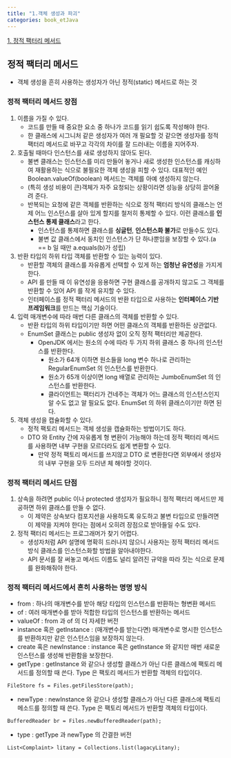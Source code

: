 ```yaml
---
title: "1.객체 생성과 파괴"
categories: book_etJava
---
```


[1. 정적 팩터리 메서드](#정적-팩터리-메서드)  

## 정적 팩터리 메서드
+ 객체 생성을 흔히 사용하는 생성자가 아닌 정적(static) 메서드로 하는 것

### 정적 팩터리 메서드 장점
1. 이름을 가질 수 있다.
    + 코드를 만들 때 중요한 요소 중 하나가 코드를 읽기 쉽도록 작성해야 한다.
    + 한 클래스에 시그니처 같은 생성자가 여러 개 필요할 것 같으면
   생성자를 정적 팩터리 메서드로 바꾸고 각각의 차이를 잘 드러내는 이름을 지어주자.
2. 호출될 때마다 인스턴스를 새로 생성하지 않아도 된다.
    + 불변 클래스는 인스턴스를 미리 만들어 놓거나 새로 생성한 인스턴스를 캐싱하여 재활용하는 식으로 불필요한 객체 생성을 피할 수 있다. 
   대표적인 예인 Boolean.valueOf(boolean) 메서드는 객체를 아예 생성하지 않는다. 
    + (특히 생성 비용이 큰)객체가 자주 요청되는 상황이라면 성능을 상당히 끌어올려 준다.
    + 반복되는 요청에 같은 객체를 반환하는 식으로 정적 팩터리 방식의 클래스는 언제 어느 인스턴스를 살아 있게 할지를 철저히 통제할 수 있다.
    이런 클래스를 **인스턴스 통제 클래스**라고 한다.
        + 인스턴스를 통제하면 클래스를 **싱글턴**, **인스턴스화 불가**로 만들수도 있다.
        + 불변 값 클래스에서 동치인 인스턴스가 단 하나뿐임을 보장할 수 있다.(a == b 일 때만 a.equals(b)가 성립)
3. 반환 타입의 하위 타입 객체를 반환할 수 있는 능력이 있다.
    + 반환할 객체의 클래스를 자유롭게 선택할 수 있게 하는 **엄청난 유연성**을 가지게 한다.
    + API 를 만들 때 이 유연성을 응용하면 구현 클래스를 공개하지 않고도 그 객체를 반환할 수 있어
   API 를 작게 유지할 수 있다.
    + 인터페이스를 정적 팩터리 메서드의 반환 타입으로 사용하는 **인터페이스 기반 프레임워크**를 만드는 핵심 기술이다.
4. 입력 매개변수에 따라 매번 다른 클래스의 객체를 반환할 수 있다.
    + 반환 타입의 하위 타입이기만 하면 어떤 클래스의 객체를 반환하든 상관없다.
    + EnumSet 클래스는 public 생성자 없이 오직 정적 팩터리만 제공한다.
        + OpenJDK 에서는 원소의 수에 따라 두 가지 하위 클래스 중 하나의 인스턴스를 반환한다.
          + 원소가 64개 이하면 원소들을 long 변수 하나로 관리하는 RegularEnumSet 의 인스턴스를 반환한다.
          + 원소가 65개 이상이면 long 배열로 관리하는 JumboEnumSet 의 인스턴스를 반환한다.
          + 클라이언트는 팩터리가 건네주는 객체가 어느 클래스의 인스턴스인지 알 수도 없고 알 필요도 없다. EnumSet 의 하위 클래스이기만 하면 된다.
5. 객체 생성을 캡슐화할 수 있다.
    + 정적 팩토리 메서드는 객체 생성을 캡슐화하는 방법이기도 하다.
    + DTO 와 Entity 간에 자유롭게 형 변환이 가능해야 하는데 정적 팩터리 메서드를 사용하면 내부 구현을 모르더라도 쉽게 변환할 수 있다.
        + 만약 정적 팩토리 메서드를 쓰지않고 DTO 로 변환한다면 외부에서 생성자의 내부 구현을 모두 드러낸 체 해야할 것이다.

### 정적 팩터리 메서드 단점
1. 상속을 하려면 public 이나 protected 생성자가 필요하니 정적 팩터리 메서드만 제공하면 하위 클래스를 만들 수 없다.
    + 이 제약은 상속보다 컴포지션을 사용하도록 유도하고 불변 타입으로 만들려면 이 제약을 지켜야 한다는 점에서 오히려 장점으로 받아들일 수도 있다.
2. 정적 팩터리 메서드는 프로그래머가 찾기 어렵다.
    + 생성자처럼 API 설명에 명확히 드러나지 않으니 사용자는 정적 팩터리 메서드 방식 클래스를 인스턴스화할 방법을 알아내야한다.
    + API 문서를 잘 써놓고 메서드 이름도 널리 알려진 규약을 따라 짓는 식으로 문제를 완화해줘야 한다.

### 정적 팩터리 메서드에서 흔히 사용하는 명명 방식
+ from : 하나의 매개변수를 받아 해당 타입의 인스턴스를 반환하는 형변환 메서드
+ of : 여러 매개변수를 받아 적합한 타입의 인스턴스를 반환하는 메서드
+ valueOf : from 과 of 의 더 자세한 버전
+ instance 혹은 getInstance : (매개변수를 받는다면) 매개변수로 명시한 인스턴스를 반환하지만 같은 인스턴스임을 보장하지 않는다.
+ create 혹은 newInstance : instance 혹은 getInstance 와 같지만 매번 새로운 인스턴스를 생성해 반환함을 보장한다.
+ getType : getInstance 와 같으나 생성할 클래스가 아닌 다른 클래스에 팩토리 메서드를 정의할 때 쓴다.
Type 은 팩토리 메서드가 반환할 객체의 타입이다.
```
FileStore fs = Files.getFilesStore(path);
```
+ newType : newInstance 와 같으나 생성할 클래스가 아닌 다른 클래스에 팩토리 메소드를 정의할 때 쓴다.
Type 은 팩토리 메서드가 반환할 객체의 타입이다.
```
BufferedReader br = Files.newBufferedReader(path);
```
+ type : getType 과 newType 의 간결한 버전
```
List<Complaint> litany = Collections.list(lagacyLitany);
```
